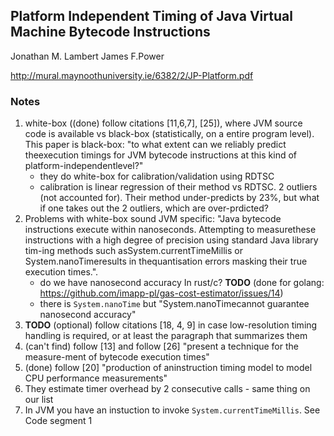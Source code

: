 ## Platform Independent Timing of Java Virtual Machine Bytecode Instructions

Jonathan M. Lambert James F.Power

http://mural.maynoothuniversity.ie/6382/2/JP-Platform.pdf

### Notes

1. white-box ((done) follow citations [11,6,7], [25]), where JVM source code is available vs black-box (statistically, on a entire program level). This paper is black-box: "to what extent can we reliably predict theexecution timings for JVM bytecode instructions at this kind of platform-independentlevel?"
    - they do white-box for calibration/validation using RDTSC
    - calibration is linear regression of their method vs RDTSC. 2 outliers (not accounted for). Their method under-predicts by 23%, but what if one takes out the 2 outliers, which are over-prdicted?
2. Problems with white-box sound JVM specific: "Java bytecode instructions execute within nanoseconds. Attempting to measurethese instructions with a high degree of precision using standard Java library tim-ing methods such asSystem.currentTimeMillis or System.nanoTimeresults in thequantisation errors masking their true execution times.".
    - do we have nanosecond accuracy In rust/c? **TODO** (done for golang: https://github.com/imapp-pl/gas-cost-estimator/issues/14)
    - there is `System.nanoTime` but "System.nanoTimecannot guarantee nanosecond accuracy"
3. **TODO** (optional) follow citations [18, 4, 9] in case low-resolution timing handling is required, or at least the paragraph that summarizes them
4. (can't find) follow [13] and follow [26] "present a technique for the measure-ment of bytecode execution times"
5. (done) follow [20] "production of aninstruction timing model to model CPU performance measurements"
6. They estimate timer overhead by 2 consecutive calls - same thing on our list
7. In JVM you have an instuction to invoke `System.currentTimeMillis`. See Code segment 1
